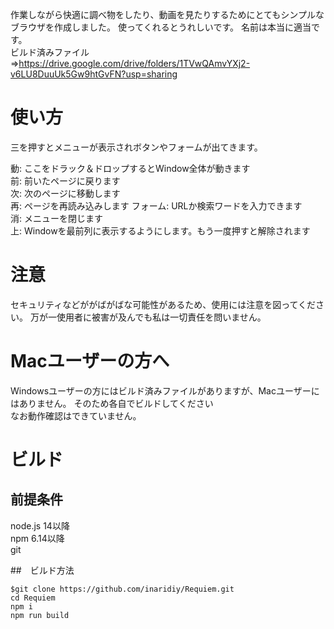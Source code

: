 作業しながら快適に調べ物をしたり、動画を見たりするためにとてもシンプルなブラウザを作成しました。
使ってくれるとうれしいです。
名前は本当に適当です。  
ビルド済みファイル=>https://drive.google.com/drive/folders/1TVwQAmvYXj2-v6LU8DuuUk5Gw9htGvFN?usp=sharing

# 使い方
三を押すとメニューが表示されボタンやフォームが出てきます。  
  
動: ここをドラック＆ドロップするとWindow全体が動きます  
前: 前いたページに戻ります  
次: 次のページに移動します  
再: ページを再読み込みします
フォーム: URLか検索ワードを入力できます  
消: メニューを閉じます  
上: Windowを最前列に表示するようにします。もう一度押すと解除されます  

# 注意
セキュリティなどががばがばな可能性があるため、使用には注意を図ってください。
万が一使用者に被害が及んでも私は一切責任を問いません。

# Macユーザーの方へ
Windowsユーザーの方にはビルド済みファイルがありますが、Macユーザーにはありません。
そのため各自でビルドしてください  
なお動作確認はできていません。

# ビルド
## 前提条件
node.js 14以降  
npm 6.14以降  
git

##　ビルド方法

```
$git clone https://github.com/inaridiy/Requiem.git
cd Requiem
npm i
npm run build
```
